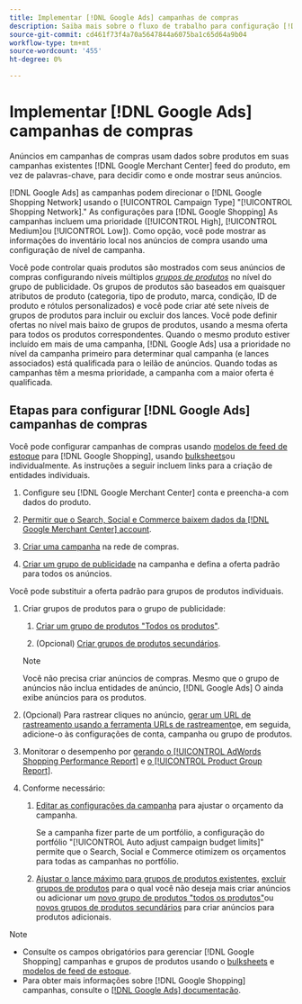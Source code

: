 ```yaml
---
title: Implementar [!DNL Google Ads] campanhas de compras
description: Saiba mais sobre o fluxo de trabalho para configuração [!DNL Google Ads] campanhas de compras.
source-git-commit: cd461f73f4a70a5647844a6075ba1c65d64a9b04
workflow-type: tm+mt
source-wordcount: '455'
ht-degree: 0%

---
```


# Implementar [!DNL Google Ads] campanhas de compras

Anúncios em campanhas de compras usam dados sobre produtos em suas campanhas existentes [!DNL Google Merchant Center] feed do produto, em vez de palavras-chave, para decidir como e onde mostrar seus anúncios.

[!DNL Google Ads] as campanhas podem direcionar o [!DNL Google Shopping Network] usando o [!UICONTROL Campaign Type] &quot;[!UICONTROL Shopping Network].&quot; As configurações para [!DNL Google Shopping] As campanhas incluem uma prioridade ([!UICONTROL High], [!UICONTROL Medium]ou [!UICONTROL Low]). Como opção, você pode mostrar as informações do inventário local nos anúncios de compra usando uma configuração de nível de campanha.

Você pode controlar quais produtos são mostrados com seus anúncios de compras configurando níveis múltiplos *[grupos de produtos](/help/search-social-commerce/campaign-management/campaigns/product-group-about.md)* no nível do grupo de publicidade. Os grupos de produtos são baseados em quaisquer atributos de produto (categoria, tipo de produto, marca, condição, ID de produto e rótulos personalizados) e você pode criar até sete níveis de grupos de produtos para incluir ou excluir dos lances. Você pode definir ofertas no nível mais baixo de grupos de produtos, usando a mesma oferta para todos os produtos correspondentes. Quando o mesmo produto estiver incluído em mais de uma campanha, [!DNL Google Ads] usa a prioridade no nível da campanha primeiro para determinar qual campanha (e lances associados) está qualificada para o leilão de anúncios. Quando todas as campanhas têm a mesma prioridade, a campanha com a maior oferta é qualificada.

## Etapas para configurar [!DNL Google Ads] campanhas de compras

Você pode configurar campanhas de compras usando [modelos de feed de estoque](/help/search-social-commerce/campaign-management/inventory-feeds/inventory-feeds-about.md) para [!DNL Google Shopping], usando [bulksheets](/help/search-social-commerce/campaign-management/bulksheets/bulksheet-about.md)ou individualmente. As instruções a seguir incluem links para a criação de entidades individuais.

1. Configure seu [!DNL Google Merchant Center] conta e preencha-a com dados do produto.

1. [Permitir que o Search, Social e Commerce baixem dados da [!DNL Google Merchant Center] account](/help/search-social-commerce/campaign-management/accounts/merchant-account-manage.md).

1. [Criar uma campanha](/help/search-social-commerce/campaign-management/campaigns/campaign-manage.md) na rede de compras.

1. [Criar um grupo de publicidade](/help/search-social-commerce/campaign-management/campaigns/ad-group-manage.md) na campanha e defina a oferta padrão para todos os anúncios.

Você pode substituir a oferta padrão para grupos de produtos individuais.

1. Criar grupos de produtos para o grupo de publicidade:

   1. [Criar um grupo de produtos &quot;Todos os produtos&quot;](/help/search-social-commerce/campaign-management/campaigns/product-group-manage.md).

   1. (Opcional) [Criar grupos de produtos secundários](/help/search-social-commerce/campaign-management/campaigns/product-group-manage.md).
   >[!NOTE]
   >Você não precisa criar anúncios de compras. Mesmo que o grupo de anúncios não inclua entidades de anúncio, [!DNL Google Ads] O ainda exibe anúncios para os produtos.

1. (Opcional) Para rastrear cliques no anúncio, [gerar um URL de rastreamento usando a ferramenta URLs de rastreamento](/help/search-social-commerce/tools/click-tracking-url-generate.md)e, em seguida, adicione-o às configurações de conta, campanha ou grupo de produtos.

1. Monitorar o desempenho por [gerando o [!UICONTROL AdWords Shopping Performance Report]](/help/search-social-commerce/reports/management/specialty/specialty-report-generate.md) e [o [!UICONTROL Product Group Report]](/help/search-social-commerce/reports/management/basic-advanced/basic-advanced-report-generate.md).

1. Conforme necessário:

   1. [Editar as configurações da campanha](/help/search-social-commerce/campaign-management/campaigns/campaign-manage.md) para ajustar o orçamento da campanha.

      Se a campanha fizer parte de um portfólio, a configuração do portfólio &quot;[!UICONTROL Auto adjust campaign budget limits]&quot; permite que o Search, Social e Commerce otimizem os orçamentos para todas as campanhas no portfólio.

   1. [Ajustar o lance máximo para grupos de produtos existentes](/help/search-social-commerce/campaign-management/campaigns/product-group-manage.md), [excluir grupos de produtos](/help/search-social-commerce/campaign-management/campaigns/product-group-manage.md) para o qual você não deseja mais criar anúncios ou adicionar um [novo grupo de produtos &quot;todos os produtos&quot;](/help/search-social-commerce/campaign-management/campaigns/product-group-manage.md)ou [novos grupos de produtos secundários](/help/search-social-commerce/campaign-management/campaigns/product-group-manage.md) para criar anúncios para produtos adicionais.

>[!NOTE]
>
>* Consulte os campos obrigatórios para gerenciar [!DNL Google Shopping] campanhas e grupos de produtos usando o [bulksheets](/help/search-social-commerce/campaign-management/bulksheets/bulksheet-data-formats/bulksheet-data-google.md) e [modelos de feed de estoque](/help/search-social-commerce/campaign-management/inventory-feeds/ad-templates/template-google-shopping.md).
>* Para obter mais informações sobre [!DNL Google Shopping] campanhas, consulte o [[!DNL Google Ads] documentação](https://support.google.com/google-ads/answer/2454022).

